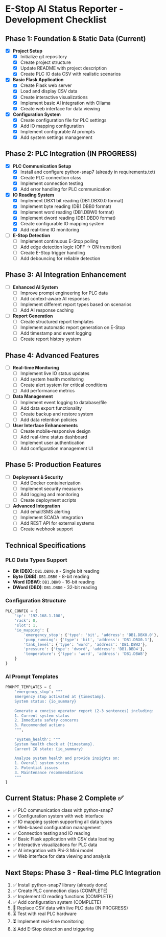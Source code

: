 # E-Stop AI Status Reporter - Development Checklist

## Phase 1: Foundation & Static Data (Current)
- [x] **Project Setup**
  - [x] Initialize git repository
  - [x] Create project structure
  - [x] Update README with project description
  - [x] Create PLC IO data CSV with realistic scenarios

- [x] **Basic Flask Application**
  - [x] Create Flask web server
  - [x] Load and display CSV data
  - [x] Create interactive visualizations
  - [x] Implement basic AI integration with Ollama
  - [x] Create web interface for data viewing

- [x] **Configuration System**
  - [x] Create configuration file for PLC settings
  - [x] Add IO mapping configuration
  - [x] Implement configurable AI prompts
  - [x] Add system settings management

## Phase 2: PLC Integration (IN PROGRESS)
- [x] **PLC Communication Setup**
  - [x] Install and configure python-snap7 (already in requirements.txt)
  - [x] Create PLC connection class
  - [x] Implement connection testing
  - [x] Add error handling for PLC communication

- [x] **IO Reading System**
  - [x] Implement DBX1 bit reading (DB1.DBX0.0 format)
  - [x] Implement byte reading (DB1.DBB0 format)
  - [x] Implement word reading (DB1.DBW0 format)
  - [x] Implement dword reading (DB1.DBD0 format)
  - [x] Create configurable IO mapping system
  - [x] Add real-time IO monitoring

- [ ] **E-Stop Detection**
  - [ ] Implement continuous E-Stop polling
  - [ ] Add edge detection logic (OFF → ON transition)
  - [ ] Create E-Stop trigger handling
  - [ ] Add debouncing for reliable detection

## Phase 3: AI Integration Enhancement
- [ ] **Enhanced AI System**
  - [ ] Improve prompt engineering for PLC data
  - [ ] Add context-aware AI responses
  - [ ] Implement different report types based on scenarios
  - [ ] Add AI response caching

- [ ] **Report Generation**
  - [ ] Create structured report templates
  - [ ] Implement automatic report generation on E-Stop
  - [ ] Add timestamp and event logging
  - [ ] Create report history system

## Phase 4: Advanced Features
- [ ] **Real-time Monitoring**
  - [ ] Implement live IO status updates
  - [ ] Add system health monitoring
  - [ ] Create alert system for critical conditions
  - [ ] Add performance metrics

- [ ] **Data Management**
  - [ ] Implement event logging to database/file
  - [ ] Add data export functionality
  - [ ] Create backup and restore system
  - [ ] Add data retention policies

- [ ] **User Interface Enhancements**
  - [ ] Create mobile-responsive design
  - [ ] Add real-time status dashboard
  - [ ] Implement user authentication
  - [ ] Add configuration management UI

## Phase 5: Production Features
- [ ] **Deployment & Security**
  - [ ] Add Docker containerization
  - [ ] Implement security measures
  - [ ] Add logging and monitoring
  - [ ] Create deployment scripts

- [ ] **Advanced Integration**
  - [ ] Add email/SMS alerting
  - [ ] Implement SCADA integration
  - [ ] Add REST API for external systems
  - [ ] Create webhook support

## Technical Specifications

### PLC Data Types Support
- **Bit (DBX)**: `DB1.DBX0.0` - Single bit reading
- **Byte (DBB)**: `DB1.DBB0` - 8-bit reading
- **Word (DBW)**: `DB1.DBW0` - 16-bit reading  
- **DWord (DBD)**: `DB1.DBD0` - 32-bit reading

### Configuration Structure
```python
PLC_CONFIG = {
    'ip': '192.168.1.100',
    'rack': 0,
    'slot': 1,
    'io_mapping': {
        'emergency_stop': {'type': 'bit', 'address': 'DB1.DBX0.0'},
        'pump_running': {'type': 'bit', 'address': 'DB1.DBX0.1'},
        'tank_level': {'type': 'word', 'address': 'DB1.DBW2'},
        'pressure': {'type': 'dword', 'address': 'DB1.DBD4'},
        'temperature': {'type': 'word', 'address': 'DB1.DBW8'}
    }
}
```

### AI Prompt Templates
```python
PROMPT_TEMPLATES = {
    'emergency_stop': """
    Emergency stop activated at {timestamp}.
    System status: {io_summary}
    
    Generate a concise operator report (2-3 sentences) including:
    1. Current system status
    2. Immediate safety concerns
    3. Recommended actions
    """,
    
    'system_health': """
    System health check at {timestamp}.
    Current IO state: {io_summary}
    
    Analyze system health and provide insights on:
    1. Overall system status
    2. Potential issues
    3. Maintenance recommendations
    """
}
```

## Current Status: Phase 2 Complete ✅
- ✅ PLC communication class with python-snap7
- ✅ Configuration system with web interface
- ✅ IO mapping system supporting all data types
- ✅ Web-based configuration management
- ✅ Connection testing and IO reading
- ✅ Basic Flask application with CSV data loading
- ✅ Interactive visualizations for PLC data
- ✅ AI integration with Phi-3 Mini model
- ✅ Web interface for data viewing and analysis

## Next Steps: Phase 3 - Real-time PLC Integration
1. ✅ Install python-snap7 library (already done)
2. ✅ Create PLC connection class (COMPLETE)
3. ✅ Implement IO reading functions (COMPLETE)
4. ✅ Add configuration system (COMPLETE)
5. 🔄 Replace CSV data with live PLC data (IN PROGRESS)
6. ⏳ Test with real PLC hardware
7. ⏳ Implement real-time monitoring
8. ⏳ Add E-Stop detection and triggering 